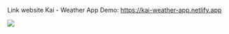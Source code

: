 Link website Kai - Weather App Demo: https://kai-weather-app.netlify.app

<img src="https://github.com/github/SquadEagle-Kai/blob/main/Screenshot%202022-06-06%20183720.png">
